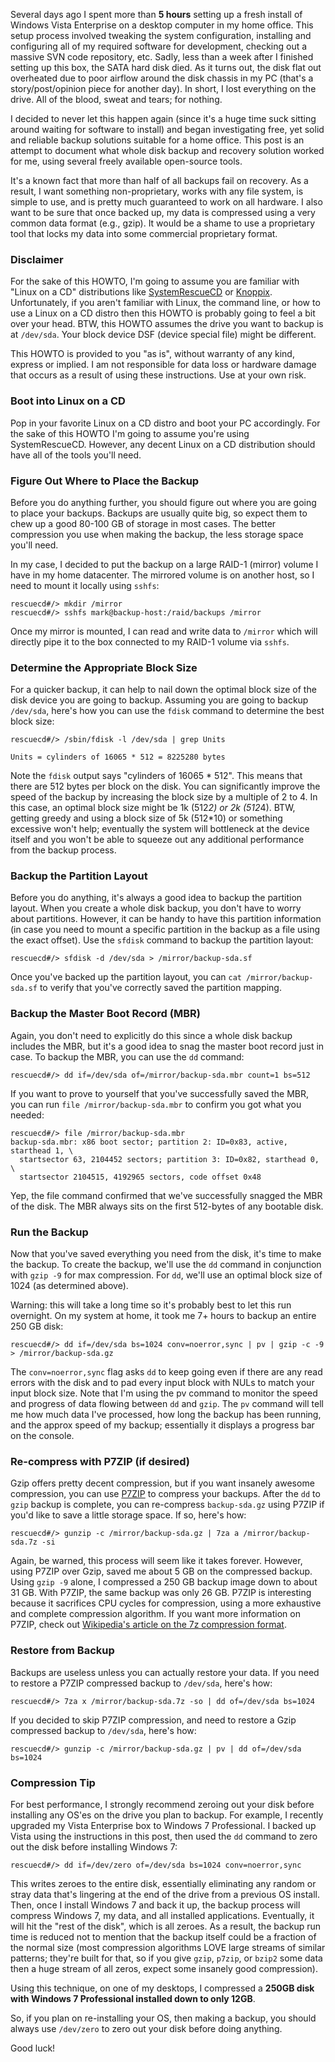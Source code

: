 Several days ago I spent more than **5 hours** setting up a fresh install of Windows Vista Enterprise on a desktop computer in my home office.  This setup process involved tweaking the system configuration, installing and configuring all of my required software for development, checking out a massive SVN code repository, etc.  Sadly, less than a week after I finished setting up this box, the SATA hard disk died.  As it turns out, the disk flat out overheated due to poor airflow around the disk chassis in my PC (that's a story/post/opinion piece for another day).  In short, I lost everything on the drive.  All of the blood, sweat and tears; for nothing.

I decided to never let this happen again (since it's a huge time suck sitting around waiting for software to install) and began investigating free, yet solid and reliable backup solutions suitable for a home office.  This post is an attempt to document what whole disk backup and recovery solution worked for me, using several freely available open-source tools.

It's a known fact that more than half of all backups fail on recovery.  As a result, I want something non-proprietary, works with any file system, is simple to use, and is pretty much guaranteed to work on all hardware.  I also want to be sure that once backed up, my data is compressed using a very common data format (e.g., gzip).  It would be a shame to use a proprietary tool that locks my data into some commercial proprietary format.

### Disclaimer

For the sake of this HOWTO, I'm going to assume you are familiar with "Linux on a CD" distributions like [SystemRescueCD](http://www.sysresccd.org/) or [Knoppix](http://www.knoppix.net/).  Unfortunately, if you aren't familiar with Linux, the command line, or how to use a Linux on a CD distro then this HOWTO is probably going to feel a bit over your head.  BTW, this HOWTO assumes the drive you want to backup is at `/dev/sda`.  Your block device DSF (device special file) might be different.

This HOWTO is provided to you "as is", without warranty of any kind, express or implied. I am not responsible for data loss or hardware damage that occurs as a result of using these instructions. Use at your own risk.

### Boot into Linux on a CD

Pop in your favorite Linux on a CD distro and boot your PC accordingly.  For the sake of this HOWTO I'm going to assume you're using SystemRescueCD.  However, any decent Linux on a CD distribution should have all of the tools you'll need.

### Figure Out Where to Place the Backup

Before you do anything further, you should figure out where you are going to place your backups.  Backups are usually quite big, so expect them to chew up a good 80-100 GB of storage in most cases.  The better compression you use when making the backup, the less storage space you'll need.

In my case, I decided to put the backup on a large RAID-1 (mirror) volume I have in my home datacenter.  The mirrored volume is on another host, so I need to mount it locally using `sshfs`:

```
rescuecd#/> mkdir /mirror
rescuecd#/> sshfs mark@backup-host:/raid/backups /mirror
```

Once my mirror is mounted, I can read and write data to `/mirror` which will directly pipe it to the box connected to my RAID-1 volume via `sshfs`.

### Determine the Appropriate Block Size

For a quicker backup, it can help to nail down the optimal block size of the disk device you are going to backup.  Assuming you are going to backup `/dev/sda`, here's how you can use the `fdisk` command to determine the best block size:

```
rescuecd#/> /sbin/fdisk -l /dev/sda | grep Units

Units = cylinders of 16065 * 512 = 8225280 bytes
```

Note the `fdisk` output says "cylinders of 16065 * 512".  This means that there are 512 bytes per block on the disk.  You can significantly improve the speed of the backup by increasing the block size by a multiple of 2 to 4.  In this case, an optimal block size might be 1k (512*2) or 2k (512*4).  BTW, getting greedy and using a block size of 5k (512*10) or something excessive won't help; eventually the system will bottleneck at the device itself and you won't be able to squeeze out any additional performance from the backup process.

### Backup the Partition Layout

Before you do anything, it's always a good idea to backup the partition layout.  When you create a whole disk backup, you don't have to worry about partitions.  However, it can be handy to have this partition information (in case you need to mount a specific partition in the backup as a file using the exact offset).  Use the `sfdisk` command to backup the partition layout:

```
rescuecd#/> sfdisk -d /dev/sda > /mirror/backup-sda.sf
```

Once you've backed up the partition layout, you can `cat /mirror/backup-sda.sf` to verify that you've correctly saved the partition mapping.

### Backup the Master Boot Record (MBR)

Again, you don't need to explicitly do this since a whole disk backup includes the MBR, but it's a good idea to snag the master boot record just in case.  To backup the MBR, you can use the `dd` command:

```
rescuecd#/> dd if=/dev/sda of=/mirror/backup-sda.mbr count=1 bs=512
```

If you want to prove to yourself that you've successfully saved the MBR, you can run `file /mirror/backup-sda.mbr` to confirm you got what you needed:

```
rescuecd#/> file /mirror/backup-sda.mbr
backup-sda.mbr: x86 boot sector; partition 2: ID=0x83, active, starthead 1, \
  startsector 63, 2104452 sectors; partition 3: ID=0x82, starthead 0, \
  startsector 2104515, 4192965 sectors, code offset 0x48
```

Yep, the file command confirmed that we've successfully snagged the MBR of the disk.  The MBR always sits on the first 512-bytes of any bootable disk.

### Run the Backup

Now that you've saved everything you need from the disk, it's time to make the backup.  To create the backup, we'll use the `dd` command in conjunction with `gzip -9` for max compression.  For `dd`, we'll use an optimal block size of 1024 (as determined above).

Warning: this will take a long time so it's probably best to let this run overnight.  On my system at home, it took me 7+ hours to backup an entire 250 GB disk:

```
rescuecd#/> dd if=/dev/sda bs=1024 conv=noerror,sync | pv | gzip -c -9 > /mirror/backup-sda.gz
```

The `conv=noerror,sync` flag asks `dd` to keep going even if there are any read errors with the disk and to pad every input block with NULs to match your input block size.  Note that I'm using the pv command to monitor the speed and progress of data flowing between `dd` and `gzip`.  The `pv` command will tell me how much data I've processed, how long the backup has been running, and the approx speed of my backup; essentially it displays a progress bar on the console.

### Re-compress with P7ZIP (if desired)

Gzip offers pretty decent compression, but if you want insanely awesome compression, you can use [P7ZIP](http://p7zip.sourceforge.net/) to compress your backups.  After the `dd` to `gzip` backup is complete, you can re-compress `backup-sda.gz` using P7ZIP if you'd like to save a little storage space.  If so, here's how:

```
rescuecd#/> gunzip -c /mirror/backup-sda.gz | 7za a /mirror/backup-sda.7z -si
```

Again, be warned, this process will seem like it takes forever.  However, using P7ZIP over Gzip, saved me about 5 GB on the compressed backup.  Using `gzip -9` alone, I compressed a 250 GB backup image down to about 31 GB.  With P7ZIP, the same backup was only 26 GB. P7ZIP is interesting because it sacrifices CPU cycles for compression, using a more exhaustive and complete compression algorithm. If you want more information on P7ZIP, check out [Wikipedia's article on the 7z compression format](http://en.wikipedia.org/wiki/7z).

### Restore from Backup

Backups are useless unless you can actually restore your data.  If you need to restore a P7ZIP compressed backup to `/dev/sda`, here's how:

```
rescuecd#/> 7za x /mirror/backup-sda.7z -so | dd of=/dev/sda bs=1024
```

If you decided to skip P7ZIP compression, and need to restore a Gzip compressed backup to `/dev/sda`, here's how:

```
rescuecd#/> gunzip -c /mirror/backup-sda.gz | pv | dd of=/dev/sda bs=1024
```

### Compression Tip

For best performance, I strongly recommend zeroing out your disk before installing any OS'es on the drive you plan to backup.  For example, I recently upgraded my Vista Enterprise box to Windows 7 Professional.  I backed up Vista using the instructions in this post, then used the `dd` command to zero out the disk before installing Windows 7:

```
rescuecd#/> dd if=/dev/zero of=/dev/sda bs=1024 conv=noerror,sync
```

This writes zeroes to the entire disk, essentially eliminating any random or stray data that's lingering at the end of the drive from a previous OS install.  Then, once I install Windows 7 and back it up, the backup process will compress Windows 7, my data, and all installed applications.  Eventually, it will hit the "rest of the disk", which is all zeroes.  As a result, the backup run time is reduced not to mention that the backup itself could be a fraction of the normal size (most compression algorithms LOVE large streams of similar patterns; they're built for that, so if you give `gzip`, `p7zip`, or `bzip2` some data then a huge stream of all zeros, expect some insanely good compression).

Using this technique, on one of my desktops, I compressed a **250GB disk with Windows 7 Professional installed down to only 12GB**.

So, if you plan on re-installing your OS, then making a backup, you should always use `/dev/zero` to zero out your disk before doing anything.

Good luck!